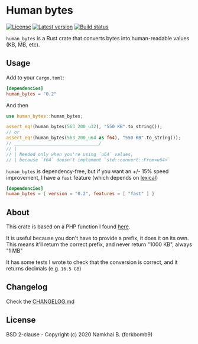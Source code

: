 # Human bytes

[![License](https://img.shields.io/crates/l/human_bytes?style=flat-square)](https://gitlab.com/forkbomb9/human_bytes-rs/-/blob/master/LICENSE)
[![Latest version](https://img.shields.io/crates/v/human_bytes?style=flat-square)](https://crates.io/crates/human_bytes)
[![Build status](https://img.shields.io/gitlab/pipeline/forkbomb9/human_bytes-rs?style=flat-square)]()

`human_bytes` is a Rust crate that converts bytes into human-readable values (KB, MB, etc).

## Usage

Add to your `Cargo.toml`:

```toml
[dependencies]
human_bytes = "0.2"
```

And then

```rust
use human_bytes::human_bytes;

assert_eq!(human_bytes(563_200_u32), "550 KB".to_string());
// or
assert_eq!(human_bytes(563_200_u64 as f64), "550 KB".to_string());
// ________________________________/
// |
// | Needed only when you're using `u64` values,
// | because `f64` doesn't implement `std::convert::From<u64>`
```

`human_bytes` is dependency-free, but if you want an +/- 15% speed improvement, I have a `fast` feature (which depends on [lexical](https://github.com/Alexhuszagh/rust-lexical))

```toml
[dependencies]
human_bytes = { version = "0.2", features = [ "fast" ] }
```

## About
This crate is based on a PHP function I found [here](https://math.stackexchange.com/questions/247444/explain-convertion-algorithm-from-bytes-to-kb-mb-gb).

It is useful because you don't have to provide a prefix, it does it on its own.
This means it'll return the correct prefix, and never return "1000 KB", always "1 MB"

It has some tests I wrote to check that the conversion is correct, and it returns decimals (e.g. `16.5 GB`)

## Changelog
Check the [CHANGELOG.md](./CHANGELOG.md)

## License
BSD 2-clause - Copyright (c) 2020 Namkhai B. (forkbomb9)

